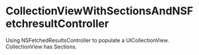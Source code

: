 CollectionViewWithSectionsAndNSFetchresultController
====================================================

Using NSFetchedResultsController to populate a UICollectionView. CollectionView has Sections.
